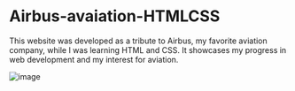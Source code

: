 # Airbus-avaiation-HTMLCSS
This website was developed as a tribute to Airbus, my favorite aviation company, while I was learning HTML and CSS. It showcases my progress in web development and my interest for aviation.


![image](https://github.com/user-attachments/assets/4d260fe3-f824-4c96-8f03-e2953c2d588c)

